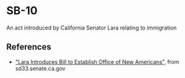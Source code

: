 # SB-10
An act introduced by California Senator Lara relating to immigration

## References

* ["Lara Introduces Bill to Establish Office of New Americans"](http://sd33.senate.ca.gov/news/2014-12-01-lara-introduces-bill-establish-california-office-new-americans), from sd33.senate.ca.gov
